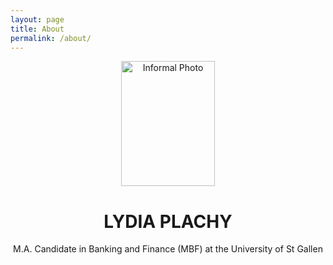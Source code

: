 ```yaml
---
layout: page
title: About
permalink: /about/
---
```


<center>
  
<img src="main/Photo_Informal43.jpeg" alt="Informal Photo" style="height: 200px; width:150px;"/>

  <h1>LYDIA PLACHY </h1>
  <body> M.A. Candidate in Banking and Finance (MBF) at the University of St Gallen </body>
</center> 

